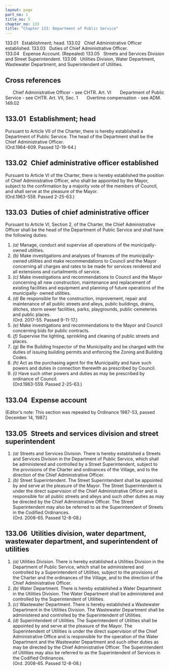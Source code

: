 ```yaml
---
layout: page
part_no: 1
title_no: 5
chapter_no: 133
title: "Chapter 133: Department of Public Service"
---
```


133.01   Establishment; head.
133.02   Chief Administrative Officer established.
133.03   Duties of Chief Administrative Officer.
133.04   Expense Account. (Repealed)
133.05   Streets and Services Division and Street Superintendent.
133.06   Utilities Division, Water Department, Wastewater Department, and
Superintendent of Utilities.
   

## Cross references

      Chief Administrative Officer - see
CHTR. Art. VI
      Department of Public Service - see
CHTR. Art. VII, Sec. 1
      Overtime compensation - see ADM.
149.02

## 133.01   Establishment; head

Pursuant to
Article VII of the Charter, there is hereby established a Department of Public
Service. The head of the Department shall be the Chief Administrative Officer.  
(Ord.1964-609. Passed 12-19-64.)

## 133.02   Chief administrative officer established

Pursuant to
Article VI of the Charter, there is hereby established the position of Chief
Administrative Officer, who shall be appointed by the Mayor, subject to the
confirmation by a majority vote of the members of Council, and shall serve at
the pleasure of the Mayor.  
(Ord.1963-559. Passed 2-25-63.)

## 133.03   Duties of chief administrative officer

Pursuant to
Article VI, Section 2, of the Charter, the Chief Administrative Officer shall
be the head of the Department of Public Service and shall have the following
duties:

<p class="Markdown-list--a-1-A"></p>

1. _(a)_ Manage, conduct and supervise all operations of the municipally-owned
utilities.
2. _(b)_ Make investigations and analyses of finances of the municipally-owned
utilities and make recommendations to Council and the Mayor concerning all
charges and rates to be made for services rendered and all extensions and
curtailments of service.
3. _(c)_ Make investigations and recommendations to Council and the Mayor
concerning all new construction, maintenance and replacement of existing
facilities and equipment and planning of future operations of the municipally-
owned utilities.
4. _(d)_ Be responsible for the construction, improvement, repair and
maintenance of all public streets and alleys, public buildings, drains,
ditches, storm sewer facilities, parks, playgrounds, public cemeteries and
public places.  
(Ord. 2017-55. Passed 9-11-17.)
5. _(e)_ Make investigations and recommendations to the Mayor and Council
concerning bids for public contracts.
6. _(f)_ Supervise the lighting, sprinkling and cleaning of public streets and
places.
7. _(g)_ Be the Building Inspector of the Municipality and be charged with the
duties of issuing building permits and enforcing the Zoning and Building Codes.
8. _(h)_ Act as the purchasing agent for the Municipality and have such powers
and duties in connection therewith as prescribed by Council.
9. _(i)_ Have such other powers and duties as may be prescribed by ordinance
of Council.  
(Ord.1963-559. Passed 2-25-63.)

## 133.04   Expense account

(Editor’s note: This section was repealed by Ordinance 1987-53, passed
December 14, 1987.)

## 133.05   Streets and services division and street  superintendent

<p class="Markdown-list--a-1-A"></p>

1. _(a)_ Streets and Services Division. There is hereby established a Streets
and Services Division in the Department of Public Service, which shall be
administered and controlled by a Street Superintendent, subject to the
provisions of the Charter and ordinances of the Village, and to the direction
of the Chief Administrative Officer.
 
2. _(b)_ Street Superintendent. The Street Superintendent shall be appointed
by and serve at the pleasure of the Mayor. The Street Superintendent is under
the direct supervision of the Chief Administrative Officer and is responsible
for all public streets and alleys and such other duties as may be directed by
the Chief Administrative Officer. The Street Superintendent may also be
referred to as the Superintendent of Streets in the Codified Ordinances.  
(Ord. 2008-65. Passed 12-8-08.)

## 133.06   Utilities division, water department, wastewater department, and superintendent of utilities

<p class="Markdown-list--a-1-A"></p>

1. _(a)_ Utilities Division. There is hereby established a Utilities Division
in the Department of Public Service, which shall be administered and controlled
by a Superintendent of Utilities, subject to the provisions of the Charter and
the ordinances of the Village, and to the direction of the Chief Administrative
Officer.
 
2. _(b)_ Water Department. There is hereby established a Water Department in
the Utilities Division. The Water Department shall be administered and
controlled by the Superintendent of Utilities.
 
3. _(c)_ Wastewater Department. There is hereby established a Wastewater
Department in the Utilities Division. The Wastewater Department shall be
administered and controlled by the Superintendent of Utilities.
 
4. _(d)_ Superintendent of Utilities. The Superintendent of Utilities shall be
appointed by and serve at the pleasure of the Mayor. The Superintendent of
Utilities is under the direct supervision of the Chief Administrative Office
and is responsible for the operation of the Water Department and the Wastewater
Department and such other duties as may be directed by the Chief Administrative
Officer. The Superintendent of Utilities may also be referred to as the
Superintendent of Services in the Codified Ordinances.  
(Ord. 2008-65. Passed 12-8-08.)
